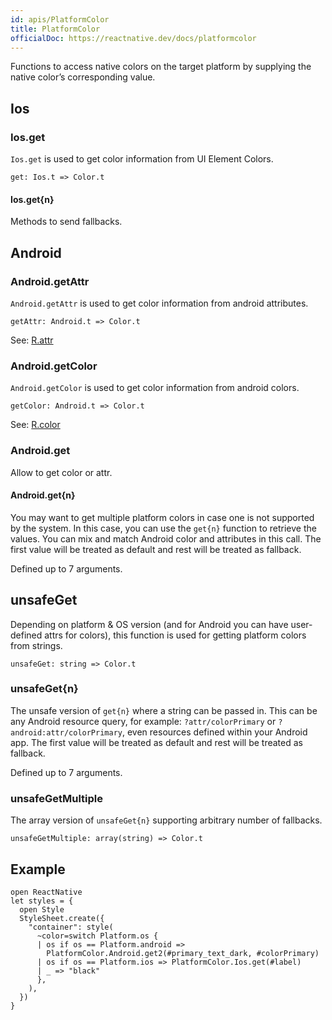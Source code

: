 ```yaml
---
id: apis/PlatformColor
title: PlatformColor
officialDoc: https://reactnative.dev/docs/platformcolor
---
```


Functions to access native colors on the target platform by supplying the native color’s corresponding value.

## Ios

### Ios.get

`Ios.get` is used to get color information from UI Element Colors.

```rescript
get: Ios.t => Color.t
```

#### Ios.get{n}

Methods to send fallbacks.

## Android

### Android.getAttr

`Android.getAttr` is used to get color information from android attributes.

```rescript
getAttr: Android.t => Color.t
```

See: [R.attr](https://developer.android.com/reference/android/R.attr)

### Android.getColor

`Android.getColor` is used to get color information from android colors.

```rescript
getColor: Android.t => Color.t
```

See: [R.color](https://developer.android.com/reference/android/R.color)

### Android.get

Allow to get color or attr.

#### Android.get{n}

You may want to get multiple platform colors in case one is not supported by the system. In this case, you can use the `get{n}` function to retrieve the values. You can mix and match Android color and attributes in this call. The first value will be treated as default and rest will be treated as fallback.

Defined up to 7 arguments.

## unsafeGet

Depending on platform & OS version (and for Android you can have user-defined attrs for colors), this function is used for getting platform colors from strings.

```rescript
unsafeGet: string => Color.t
```

### unsafeGet{n}

The unsafe version of `get{n}` where a string can be passed in. This can be any Android resource query, for example: `?attr/colorPrimary` or `?android:attr/colorPrimary`, even resources defined within your Android app. The first value will be treated as default and rest will be treated as fallback.

Defined up to 7 arguments.

### unsafeGetMultiple

The array version of `unsafeGet{n}` supporting arbitrary number of fallbacks.

```rescript
unsafeGetMultiple: array(string) => Color.t
```

## Example

```rescript
open ReactNative
let styles = {
  open Style
  StyleSheet.create({
    "container": style(
      ~color=switch Platform.os {
      | os if os == Platform.android =>
        PlatformColor.Android.get2(#primary_text_dark, #colorPrimary)
      | os if os == Platform.ios => PlatformColor.Ios.get(#label)
      | _ => "black"
      },
    ),
  })
}
```
